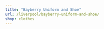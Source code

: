 ```yaml
---
title: "Bayberry Uniform and Shoe"
url: /liverpool/bayberry-uniform-and-shoe/
shop: clothes
---
```

